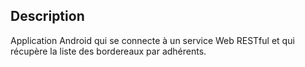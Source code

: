 

## Description
Application Android qui se connecte à un service Web RESTful et qui récupère la liste des bordereaux par adhérents.
